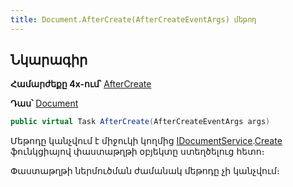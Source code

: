 ```yaml
---
title: Document.AfterCreate(AfterCreateEventArgs) մեթոդ
---
```


## Նկարագիր

**Համարժեքը 4x-ում՝** [AfterCreate](https://armsoft.github.io/as4x-docs/HTM/ProgrGuide/ScriptProcs/AfterCreate.html)

**Դաս՝** [Document](../document.md)

```c#
public virtual Task AfterCreate(AfterCreateEventArgs args)
```

Մեթոդը կանչվում է միջուկի կողմից [IDocumentService](../../services/IDocumentService.md).[Create](../../services/IDocumentService/Create.md) ֆունկցիայով փաստաթղթի օբյեկտը ստեղծելուց հետո։

Փաստաթղթի ներմուծման ժամանակ մեթոդը չի կանչվում։

